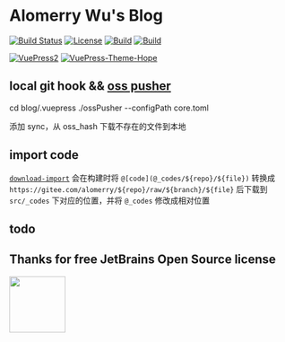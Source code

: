 # Alomerry Wu's Blog

[![Build Status](https://ci.alomerry.com/buildStatus/icon?job=vuepress-blog)](https://ci.alomerry.com/job/vuepress-blog/)
[![License](https://img.shields.io/static/v1?label=License&message=MIT&color=red)](./LICENSE)
[![Build](https://uptime.alomerry.com/api/badge/7/ping/24?color=pink)](https://uptime.alomerry.com/status/dashboard)
[![Build](https://uptime.alomerry.com/api/badge/7/upTime/24h?color=green)](https://uptime.alomerry.com/status/dashboard)

[![VuePress2](https://img.shields.io/static/v1?logo=vuedotjs&color=blue&label=VuePress2&message=2.0.0-beta.67)](https://v2.vuepress.vuejs.org/zh/)
[![VuePress-Theme-Hope](https://img.shields.io/static/v1?logo=appveyor&color=blue&label=VuePress-Theme-Hope&message=2.0.0-beta.237)](https://theme-hope.vuejs.press/zh/)


## local git hook && [oss pusher](https://github.com/alomerry/go-tools)

cd blog/.vuepress
./ossPusher --configPath core.toml

添加 sync，从 oss_hash 下载不存在的文件到本地

## import code

[`download-import`](./scripts/download-import.js) 会在构建时将 `@[code](@_codes/${repo}/${file})` 转换成 `https://gitee.com/alomerry/${repo}/raw/${branch}/${file}` 后下载到 `src/_codes` 下对应的位置，并将 `@_codes` 修改成相对位置

## todo

## Thanks for free JetBrains Open Source license

<a href="https://www.jetbrains.com/?from=alomerry/blog" target="_blank">
<img src="https://user-images.githubusercontent.com/1787798/69898077-4f4e3d00-138f-11ea-81f9-96fb7c49da89.png" height="100"/></a>
